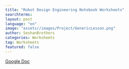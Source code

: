 ```yaml
---
title: "Robot Design Engineering Notebook Worksheets"
searchterms:
layout: post
language: "en"
image: "assets//images/Project/GenericLesson.png"
author: SeshanBrothers
categories: Worksheets
tag: Worksheets
featured: false
---
```


<a href="https://docs.google.com/presentation/d/1dZtzcokVapamphAMjWOUPKl8vavprDNvTZd1EQDHQ-M/edit?usp=sharing">Google Doc</a>
